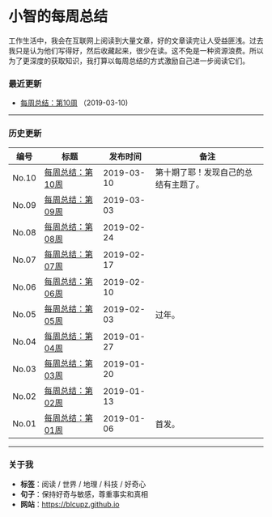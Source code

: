 # 小智的每周总结
工作生活中，我会在互联网上阅读到大量文章，好的文章读完让人受益匪浅。过去我只是认为他们写得好，然后收藏起来，很少在读。这不免是一种资源浪费。所以为了更深度的获取知识，我打算以每周总结的方式激励自己进一步阅读它们。


### 最近更新

* [每周总结：第10周](weekly/week_10.md)  （2019-03-10)

---

### 历史更新

| 编号 | 标题 | 发布时间 | 备注 |
| -- | -- | -- | -- |
|No.10 |[每周总结：第10周](weekly/week_10.md)|2019-03-10| 第十期了耶！发现自己的总结有主题了。 |
|No.09 |[每周总结：第09周](weekly/week_09.md)|2019-03-03|  |
|No.08 |[每周总结：第08周](weekly/week_08.md)|2019-02-24|  |
|No.07 |[每周总结：第07周](weekly/week_07.md)|2019-02-17|  |
|No.06 |[每周总结：第06周](weekly/week_06.md)|2019-02-10|  |
|No.05 |[每周总结：第05周](weekly/week_05.md)|2019-02-03|过年。  |
|No.04 |[每周总结：第04周](weekly/week_04.md)|2019-01-27|  |
|No.03 |[每周总结：第03周](weekly/week_03.md)|2019-01-20|  |
|No.02 |[每周总结：第02周](weekly/week_02.md)|2019-01-13|  |
|No.01 |[每周总结：第01周](weekly/week_01.md)|2019-01-06|首发。  |

---
### 关于我
* **标签**：阅读 / 世界 / 地理 / 科技 / 好奇心
* **句子**：保持好奇与敏感，尊重事实和真相
* **网站**：https://blcupz.github.io
